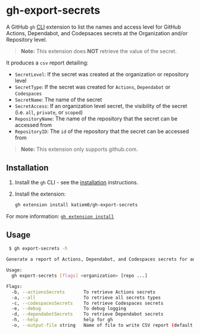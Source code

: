 # gh-export-secrets

A GitHub `gh` [CLI](https://cli.github.com/) extension to list the names and access level for GitHub Actions, Dependabot, and Codepsaces secrets at the Organization and/or Repository level.

> **Note:**
> This extension does **NOT** retrieve the value of the secret.

It produces a `csv` report detailing:

- `SecretLevel`: If the secret was created at the organization or repository level
- `SecretType`: If the secret was created for `Actions`, `Dependabot` or `Codespaces`
- `SecretName`: The name of the secret
- `SecretAccess`: If an organization level secret, the visibility of the secret (i.e. `all`, `private`, or `scoped`)
- `RepositoryName`: The name of the repository that the secret can be accessed from 
- `RepositoryID`: The `id` of the repository that the secret can be accessed from

> **Note:** 
> This extension only supports github.com. 

## Installation

1. Install the `gh` CLI - see the [installation](https://github.com/cli/cli#installation) instructions.

2. Install the extension:

    ```sh
    gh extension install katiem0/gh-export-secrets
    ```

For more information: [`gh extension install`](https://cli.github.com/manual/gh_extension_install)

## Usage

```sh
 $ gh export-secrets -h

Generate a report of Actions, Dependabot, and Codespaces secrets for an organization and/or repositories.

Usage:
  gh export-secrets [flags] <organization> [repo ...] 

Flags:
  -b, --actionsSecrets       To retrieve Actions secrets
  -a, --all                  To retrieve all secrets types
  -c, --codespacesSecrets    To retrieve Codespaces secrets
  -e, --debug                To debug logging
  -d, --dependabotSecrets    To retrieve Dependabot secrets
  -h, --help                 help for gh
  -o, --output-file string   Name of file to write CSV report (default "report-20230404120355.csv")
```

